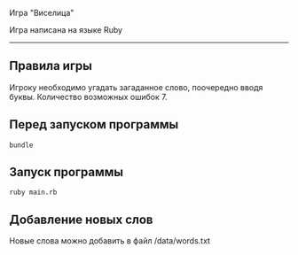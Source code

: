 Игра "Виселица"

Игра написана на языке Ruby

____

Правила игры
-----------

Игроку необходимо угадать загаданное слово, поочередно вводя буквы.
Количество возможных ошибок 7.

Перед запуском программы
-----------

```
bundle
```

Запуск программы
-----------

```
ruby main.rb
```

Добавление новых слов
----------
Новые слова можно добавить в файл /data/words.txt
